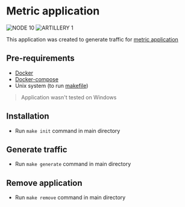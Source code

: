 # Metric application
![NODE 10](https://img.shields.io/badge/NODE-10-green)
![ARTILLERY 1](https://img.shields.io/badge/ARTILLERY-1-green)

This application was created to generate traffic for [metric application](https://github.com/TheGeniesis/metric_blog/tree/master/public)

## Pre-requirements
- [Docker](https://www.docker.com/)
- [Docker-compose](https://docs.docker.com/compose/)
- Unix system (to run [makefile](https://www.gnu.org/software/make/manual/html_node/Introduction.html))

> Application wasn't tested on Windows

## Installation
- Run `make init` command in main directory

## Generate traffic
- Run `make generate` command in main directory

## Remove application
- Run `make remove` command in main directory
